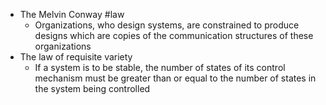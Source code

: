 - The Melvin Conway #law
	- Organizations, who design systems, are constrained to produce designs which are copies of the communication structures of these organizations
- The law of requisite variety
	- If a system is to be stable, the number of states of its control mechanism must be greater than or equal to the number of states in the system being controlled